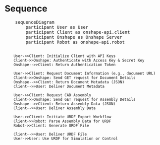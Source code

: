 # Sequence

<body>
    <pre class="mermaid">
    sequenceDiagram
        participant User as User
        participant Client as onshape-api.client
        participant Onshape as Onshape Server
        participant Robot as onshape-api.robot

        User->>Client: Initialize Client with API Keys
        Client->>Onshape: Authenticate with Access Key & Secret Key
        Onshape-->>Client: Return Authentication Token

        User->>Client: Request Document Information (e.g., document URL)
        Client->>Onshape: Send GET request for Document Details
        Onshape-->>Client: Return Document Metadata (JSON)
        Client-->>User: Deliver Document Metadata

        User->>Client: Request CAD Assembly
        Client->>Onshape: Send GET request for Assembly Details
        Onshape-->>Client: Return Assembly Data (JSON)
        Client-->>User: Deliver Assembly Data

        User->>Client: Initiate URDF Export Workflow
        Client->>Robot: Parse Assembly Data for URDF
        Robot->>Client: Generate URDF File

        Client-->>User: Deliver URDF File
        User->>User: Use URDF for Simulation or Control

</body>
